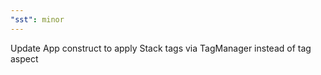 ```yaml
---
"sst": minor
---
```


Update App construct to apply Stack tags via TagManager instead of tag aspect
